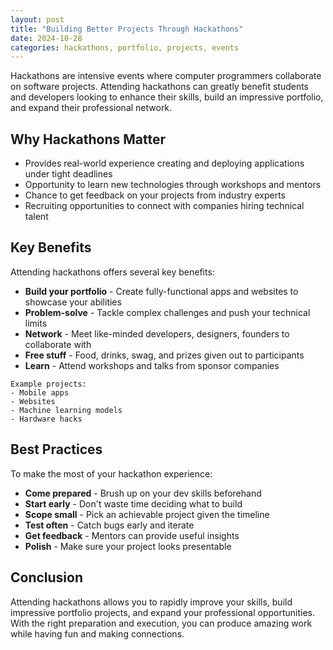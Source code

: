 ```yaml
---
layout: post
title: "Building Better Projects Through Hackathons"
date: 2024-10-28
categories: hackathons, portfolio, projects, events
---
```


Hackathons are intensive events where computer programmers collaborate on software projects. Attending hackathons can greatly benefit students and developers looking to enhance their skills, build an impressive portfolio, and expand their professional network. 

## Why Hackathons Matter

- Provides real-world experience creating and deploying applications under tight deadlines
- Opportunity to learn new technologies through workshops and mentors
- Chance to get feedback on your projects from industry experts
- Recruiting opportunities to connect with companies hiring technical talent

## Key Benefits

Attending hackathons offers several key benefits:

- **Build your portfolio** - Create fully-functional apps and websites to showcase your abilities 
- **Problem-solve** - Tackle complex challenges and push your technical limits
- **Network** - Meet like-minded developers, designers, founders to collaborate with
- **Free stuff** - Food, drinks, swag, and prizes given out to participants
- **Learn** - Attend workshops and talks from sponsor companies 

```
Example projects:
- Mobile apps
- Websites
- Machine learning models
- Hardware hacks
```

## Best Practices

To make the most of your hackathon experience:

- **Come prepared** - Brush up on your dev skills beforehand
- **Start early** - Don't waste time deciding what to build
- **Scope small** - Pick an achievable project given the timeline
- **Test often** - Catch bugs early and iterate
- **Get feedback** - Mentors can provide useful insights
- **Polish** - Make sure your project looks presentable

## Conclusion

Attending hackathons allows you to rapidly improve your skills, build impressive portfolio projects, and expand your professional opportunities. With the right preparation and execution, you can produce amazing work while having fun and making connections.